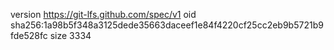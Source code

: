 version https://git-lfs.github.com/spec/v1
oid sha256:1a98b5f348a3125dede35663daceef1e84f4220cf25cc2eb9b5721b9fde528fc
size 3334
